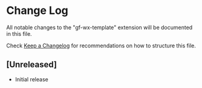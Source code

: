 # Change Log

All notable changes to the "gf-wx-template" extension will be documented in this file.

Check [Keep a Changelog](http://keepachangelog.com/) for recommendations on how to structure this file.

## [Unreleased]

- Initial release